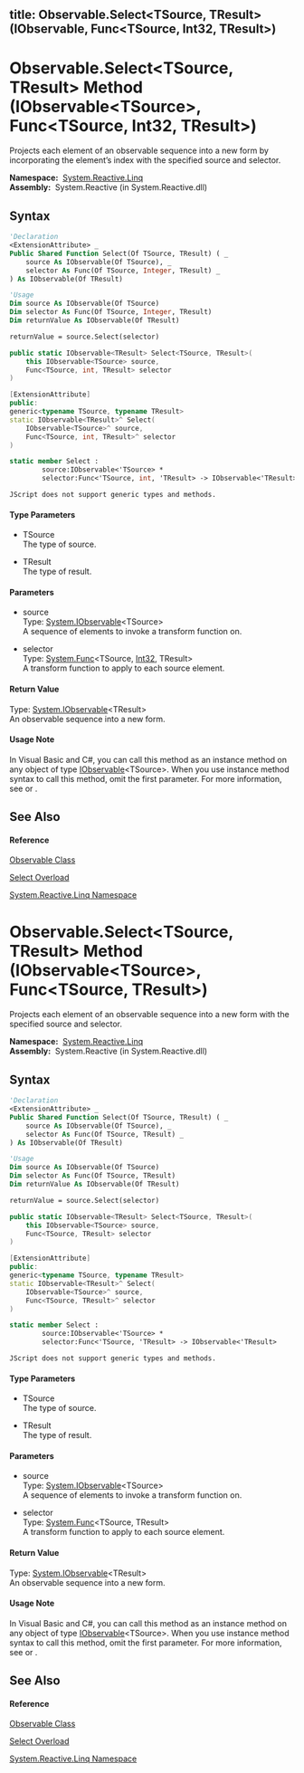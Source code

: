 title: Observable.Select<TSource, TResult>(IObservable<TSource>, Func<TSource, Int32, TResult>)
---
# Observable.Select\<TSource, TResult\> Method (IObservable\<TSource\>, Func\<TSource, Int32, TResult\>)

Projects each element of an observable sequence into a new form by incorporating the element’s index with the specified source and selector.

**Namespace:**  [System.Reactive.Linq](System.Reactive.Linq/System.Reactive.Linq)  
**Assembly:**  System.Reactive (in System.Reactive.dll)

## Syntax

```vb
'Declaration
<ExtensionAttribute> _
Public Shared Function Select(Of TSource, TResult) ( _
    source As IObservable(Of TSource), _
    selector As Func(Of TSource, Integer, TResult) _
) As IObservable(Of TResult)
```

```vb
'Usage
Dim source As IObservable(Of TSource)
Dim selector As Func(Of TSource, Integer, TResult)
Dim returnValue As IObservable(Of TResult)

returnValue = source.Select(selector)
```

```csharp
public static IObservable<TResult> Select<TSource, TResult>(
    this IObservable<TSource> source,
    Func<TSource, int, TResult> selector
)
```

```c++
[ExtensionAttribute]
public:
generic<typename TSource, typename TResult>
static IObservable<TResult>^ Select(
    IObservable<TSource>^ source, 
    Func<TSource, int, TResult>^ selector
)
```

```fsharp
static member Select : 
        source:IObservable<'TSource> * 
        selector:Func<'TSource, int, 'TResult> -> IObservable<'TResult> 
```

```jscript
JScript does not support generic types and methods.
```

#### Type Parameters

- TSource  
  The type of source.

- TResult  
  The type of result.

#### Parameters

- source  
  Type: [System.IObservable](https://msdn.microsoft.com/en-us/library/Dd990377)\<TSource\>  
  A sequence of elements to invoke a transform function on.

- selector  
  Type: [System.Func](https://msdn.microsoft.com/en-us/library/Bb534647)\<TSource, [Int32](https://msdn.microsoft.com/en-us/library/td2s409d), TResult\>  
  A transform function to apply to each source element.

#### Return Value

Type: [System.IObservable](https://msdn.microsoft.com/en-us/library/Dd990377)\<TResult\>  
An observable sequence into a new form.

#### Usage Note

In Visual Basic and C\#, you can call this method as an instance method on any object of type [IObservable](https://msdn.microsoft.com/en-us/library/Dd990377)\<TSource\>. When you use instance method syntax to call this method, omit the first parameter. For more information, see [](https://msdn.microsoft.com/en-us/library/Bb384936) or [](https://msdn.microsoft.com/en-us/library/Bb383977).

## See Also

#### Reference

[Observable Class](Observable/Observable)

[Select Overload](Select/Observable.Select)

[System.Reactive.Linq Namespace](System.Reactive.Linq/System.Reactive.Linq)

# Observable.Select\<TSource, TResult\> Method (IObservable\<TSource\>, Func\<TSource, TResult\>)

Projects each element of an observable sequence into a new form with the specified source and selector.

**Namespace:**  [System.Reactive.Linq](System.Reactive.Linq/System.Reactive.Linq)  
**Assembly:**  System.Reactive (in System.Reactive.dll)

## Syntax

```vb
'Declaration
<ExtensionAttribute> _
Public Shared Function Select(Of TSource, TResult) ( _
    source As IObservable(Of TSource), _
    selector As Func(Of TSource, TResult) _
) As IObservable(Of TResult)
```

```vb
'Usage
Dim source As IObservable(Of TSource)
Dim selector As Func(Of TSource, TResult)
Dim returnValue As IObservable(Of TResult)

returnValue = source.Select(selector)
```

```csharp
public static IObservable<TResult> Select<TSource, TResult>(
    this IObservable<TSource> source,
    Func<TSource, TResult> selector
)
```

```c++
[ExtensionAttribute]
public:
generic<typename TSource, typename TResult>
static IObservable<TResult>^ Select(
    IObservable<TSource>^ source, 
    Func<TSource, TResult>^ selector
)
```

```fsharp
static member Select : 
        source:IObservable<'TSource> * 
        selector:Func<'TSource, 'TResult> -> IObservable<'TResult> 
```

```jscript
JScript does not support generic types and methods.
```

#### Type Parameters

- TSource  
  The type of source.

- TResult  
  The type of result.

#### Parameters

- source  
  Type: [System.IObservable](https://msdn.microsoft.com/en-us/library/Dd990377)\<TSource\>  
  A sequence of elements to invoke a transform function on.

- selector  
  Type: [System.Func](https://msdn.microsoft.com/en-us/library/Bb549151)\<TSource, TResult\>  
  A transform function to apply to each source element.

#### Return Value

Type: [System.IObservable](https://msdn.microsoft.com/en-us/library/Dd990377)\<TResult\>  
An observable sequence into a new form.

#### Usage Note

In Visual Basic and C\#, you can call this method as an instance method on any object of type [IObservable](https://msdn.microsoft.com/en-us/library/Dd990377)\<TSource\>. When you use instance method syntax to call this method, omit the first parameter. For more information, see [](https://msdn.microsoft.com/en-us/library/Bb384936) or [](https://msdn.microsoft.com/en-us/library/Bb383977).

## See Also

#### Reference

[Observable Class](Observable/Observable)

[Select Overload](Select/Observable.Select)

[System.Reactive.Linq Namespace](System.Reactive.Linq/System.Reactive.Linq)
